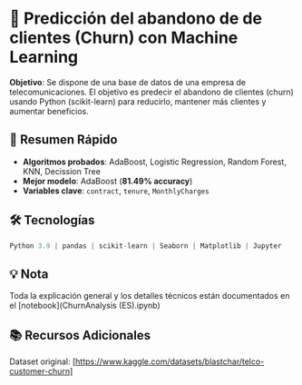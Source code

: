 # 🧠 Predicción del abandono de de clientes (Churn) con Machine Learning

**Objetivo**: Se dispone de una base de datos de una empresa de telecomunicaciones. El objetivo es predecir el abandono de clientes (churn) usando Python (scikit-learn) para reducirlo, mantener más clientes y aumentar beneficios.

## 📌 Resumen Rápido
- **Algoritmos probados**: AdaBoost, Logistic Regression, Random Forest, KNN, Decission Tree  
- **Mejor modelo**: AdaBoost (**81.49% accuracy**)  
- **Variables clave**: `contract`, `tenure`, `MonthlyCharges`

## 🛠️ Tecnologías
```python
Python 3.9 | pandas | scikit-learn | Seaborn | Matplotlib | Jupyter
```

## 💡 Nota

Toda la explicación general y los detalles técnicos están documentados en el [notebook](ChurnAnalysis (ES).ipynb)

## 📚 Recursos Adicionales

Dataset original: [https://www.kaggle.com/datasets/blastchar/telco-customer-churn]
